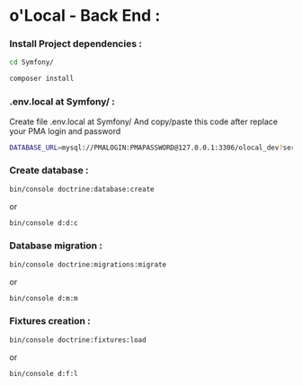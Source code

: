 # o'Local - Back End :

### Install Project dependencies :
```sh
cd Symfony/
```
```sh
composer install
```

### .env.local at Symfony/ :
Create file .env.local at Symfony/
And copy/paste this code after replace your PMA login and password
```sh
DATABASE_URL=mysql://PMALOGIN:PMAPASSWORD@127.0.0.1:3306/olocal_dev?serverVersion=5.7
```

### Create database :
```sh
bin/console doctrine:database:create
```
or
```sh
bin/console d:d:c
```

### Database migration :
```sh
bin/console doctrine:migrations:migrate
```
or
```sh
bin/console d:m:m
```

### Fixtures creation :
```sh
bin/console doctrine:fixtures:load
```
or
```sh
bin/console d:f:l
```